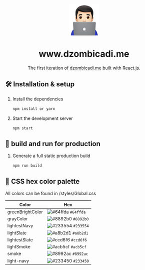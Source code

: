 <p align="center">
  <a href="https://dzombicadi.me/" target="_blank">
    <img src="https://github.com/dzombicadi/AdiPortfolio/blob/main/src/images/readme-icon.png" width="100"/>
  </a>
</p>
<h1 align="center">
  www.dzombicadi.me
</h1>
<p align="center">
  The first iteration of <a href="https://dzombicadi.me/" target="_blank">dzombicadi.me</a> built with React.js.
</p>


## 🛠 Installation & setup

1. Install the dependencies

   ```sh
   npm install or yarn
   ```

2. Start the development server

   ```sh
   npm start

## 🚀 build and run for production

1. Generate a full static production build

   ```sh
   npm run build
   ```

## 🎨 CSS hex color palette
All colors can be found in /styles/Global.css

| Color          | Hex                                                                |
| ------------------ | ------------------------------------------------------------------ |
| greenBrightColor   | ![#64ffda](https://via.placeholder.com/10/64ffda?text=+) `#64ffda` |
| grayColor          | ![#8892b0](https://via.placeholder.com/10/8892b0?text=+) `#8892b0` |
| lightestNavy       | ![#233554](https://via.placeholder.com/10/233554?text=+) `#233554` |
| lightSlate         | ![#a8b2d1](https://via.placeholder.com/10/a8b2d1?text=+) `#a8b2d1` |
| lightestSlate      | ![#ccd6f6](https://via.placeholder.com/10/ccd6f6?text=+) `#ccd6f6` |
| lightSmoke         | ![#acb5cf](https://via.placeholder.com/10/acb5cf?text=+) `#acb5cf` |
| smoke              | ![#8992ac](https://via.placeholder.com/10/8992ac?text=+) `#8992ac` |
| light-navy         | ![#233450](https://via.placeholder.com/10/233450?text=+) `#233450` |
